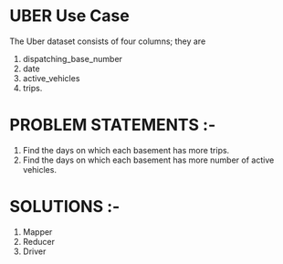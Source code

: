 # UBER Use Case

The Uber dataset consists of four columns; they are 
1. dispatching_base_number 
2. date 
3. active_vehicles 
4. trips.


# PROBLEM STATEMENTS :-

1. Find the days on which each basement has more trips.
2. Find the days on which each basement has more number of active vehicles.


# SOLUTIONS :-
1. Mapper
2. Reducer
3. Driver 
